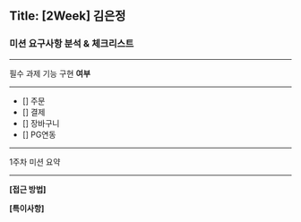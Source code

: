 ## Title: [2Week] 김은정

### 미션 요구사항 분석 & 체크리스트

---

필수 과제 기능 구현 **여부**

---

- []  주문
- []  결제
- []  장바구니
- []  PG연동

---

1주차 미션 요약

---

**[접근 방법]**


**[특이사항]**

